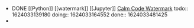 - DONE [[Python]] [[watermark]] [[Jupyter]] [Calm Code Watermark](https://calmcode.io/shorts/watermark.py.html) 
  todo:: 1624033139180
  doing:: 1624033164552
  done:: 1624033481425
-